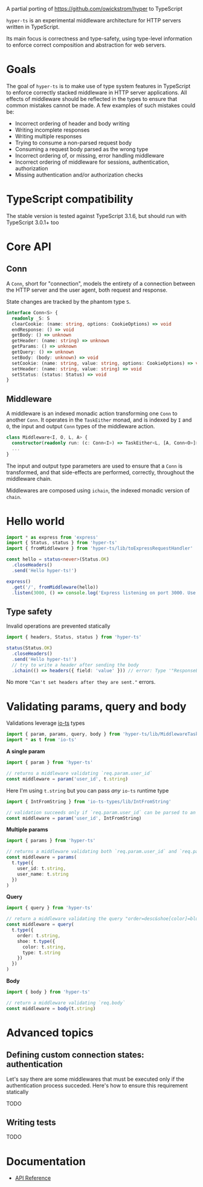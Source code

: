 A partial porting of https://github.com/owickstrom/hyper to TypeScript

`hyper-ts` is an experimental middleware architecture for HTTP servers written in TypeScript.

Its main focus is correctness and type-safety, using type-level information to enforce correct composition and
abstraction for web servers.

# Goals

The goal of `hyper-ts` is to make use of type system features in TypeScript to enforce correctly stacked middleware in
HTTP server applications. All effects of middleware should be reflected in the types to ensure that common mistakes
cannot be made. A few examples of such mistakes could be:

- Incorrect ordering of header and body writing
- Writing incomplete responses
- Writing multiple responses
- Trying to consume a non-parsed request body
- Consuming a request body parsed as the wrong type
- Incorrect ordering of, or missing, error handling middleware
- Incorrect ordering of middleware for sessions, authentication, authorization
- Missing authentication and/or authorization checks

# TypeScript compatibility

The stable version is tested against TypeScript 3.1.6, but should run with TypeScript 3.0.1+ too

# Core API

## Conn

A `Conn`, short for "connection", models the entirety of a connection between the HTTP server and the user agent, both
request and response.

State changes are tracked by the phantom type `S`.

```ts
interface Conn<S> {
  readonly _S: S
  clearCookie: (name: string, options: CookieOptions) => void
  endResponse: () => void
  getBody: () => unknown
  getHeader: (name: string) => unknown
  getParams: () => unknown
  getQuery: () => unknown
  setBody: (body: unknown) => void
  setCookie: (name: string, value: string, options: CookieOptions) => void
  setHeader: (name: string, value: string) => void
  setStatus: (status: Status) => void
}
```

## Middleware

A middleware is an indexed monadic action transforming one `Conn` to another `Conn`. It operates in the `TaskEither` monad,
and is indexed by `I` and `O`, the input and output `Conn` types of the middleware action.

```ts
class Middleware<I, O, L, A> {
  constructor(readonly run: (c: Conn<I>) => TaskEither<L, [A, Conn<O>]>) {}
  ...
}
```

The input and output type parameters are used to ensure that a `Conn` is transformed, and that side-effects are
performed, correctly, throughout the middleware chain.

Middlewares are composed using `ichain`, the indexed monadic version of `chain`.

# Hello world

```ts
import * as express from 'express'
import { Status, status } from 'hyper-ts'
import { fromMiddleware } from 'hyper-ts/lib/toExpressRequestHandler'

const hello = status<never>(Status.OK)
  .closeHeaders()
  .send('Hello hyper-ts!')

express()
  .get('/', fromMiddleware(hello))
  .listen(3000, () => console.log('Express listening on port 3000. Use: GET /'))
```

## Type safety

Invalid operations are prevented statically

```ts
import { headers, Status, status } from 'hyper-ts'

status(Status.OK)
  .closeHeaders()
  .send('Hello hyper-ts!')
  // try to write a header after sending the body
  .ichain(() => headers({ field: 'value' })) // error: Type '"ResponseEnded"' is not assignable to type '"HeadersOpen"'
```

No more `"Can't set headers after they are sent."` errors.

# Validating params, query and body

Validations leverage [io-ts](https://github.com/gcanti/io-ts) types

```ts
import { param, params, query, body } from 'hyper-ts/lib/MiddlewareTask'
import * as t from 'io-ts'
```

**A single param**

```ts
import { param } from 'hyper-ts'

// returns a middleware validating `req.param.user_id`
const middleware = param('user_id', t.string)
```

Here I'm using `t.string` but you can pass _any_ `io-ts` runtime type

```ts
import { IntFromString } from 'io-ts-types/lib/IntFromString'

// validation succeeds only if `req.param.user_id` can be parsed to an integer
const middleware = param('user_id', IntFromString)
```

**Multiple params**

```ts
import { params } from 'hyper-ts'

// returns a middleware validating both `req.param.user_id` and `req.param.user_name`
const middleware = params(
  t.type({
    user_id: t.string,
    user_name: t.string
  })
)
```

**Query**

```ts
import { query } from 'hyper-ts'

// return a middleware validating the query "order=desc&shoe[color]=blue&shoe[type]=converse"
const middleware = query(
  t.type({
    order: t.string,
    shoe: t.type({
      color: t.string,
      type: t.string
    })
  })
)
```

**Body**

```ts
import { body } from 'hyper-ts'

// return a middleware validating `req.body`
const middleware = body(t.string)
```

# Advanced topics

## Defining custom connection states: authentication

Let's say there are some middlewares that must be executed only if the authentication process succeded. Here's how to
ensure this requirement statically

TODO

## Writing tests

TODO

# Documentation

- [API Reference](https://gcanti.github.io/hyper-ts/modules/)
